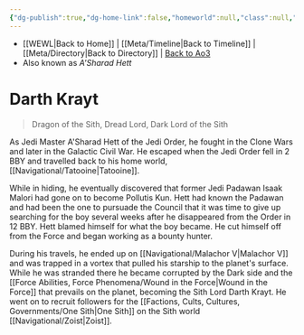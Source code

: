 ```yaml
---
{"dg-publish":true,"dg-home-link":false,"homeworld":null,"class":null,"status":null,"rank":null,"aliases":[],"tags":["character","fallenjedi sith","forcesensitive"],"permalink":"/characters/darth-krayt/","dgHomeLink":false,"dgPassFrontmatter":true}
---
```


- [[WEWL\|Back to Home]] | [[Meta/Timeline\|Back to Timeline]] | [[Meta/Directory\|Back to Directory]] | [Back to Ao3](https://archiveofourown.org/works/19334440/chapters/45992584)
- Also known as *A'Sharad Hett*

# Darth Krayt
>Dragon of the Sith, Dread Lord, Dark Lord of the Sith

As Jedi Master A'Sharad Hett of the Jedi Order, he fought in the Clone Wars and later in the Galactic Civil War. He escaped when the Jedi Order fell in 2 BBY and travelled back to his home world, [[Navigational/Tatooine\|Tatooine]]. 

While in hiding, he eventually discovered that former Jedi Padawan Isaak Malori had gone on to become Pollutis Kun. Hett had known the Padawan and had been the one to pursuade the Council that it was time to give up searching for the boy several weeks after he disappeared from the Order in 12 BBY. Hett blamed himself for what the boy became. He cut himself off from the Force and began working as a bounty hunter. 

During his travels, he ended up on [[Navigational/Malachor V\|Malachor V]] and was trapped in a vortex that pulled his starship to the planet's surface. While he was stranded there he became corrupted by the Dark side and the [[Force Abilities, Force Phenomena/Wound in the Force\|Wound in the Force]] that prevails on the planet, becoming the Sith Lord Darth Krayt. He went on to recruit followers for the [[Factions, Cults, Cultures, Governments/One Sith\|One Sith]] on the Sith world [[Navigational/Zoist\|Zoist]].


